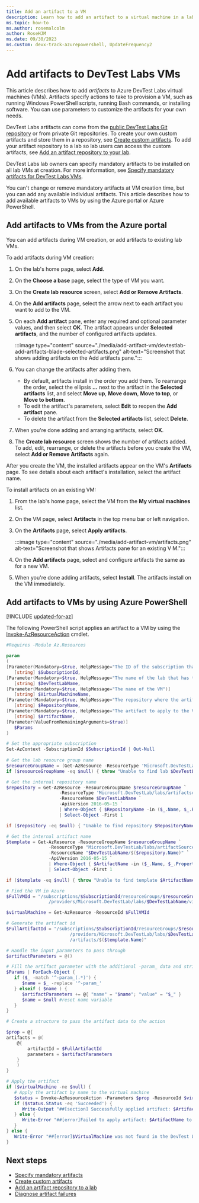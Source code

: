 ```yaml
---
title: Add an artifact to a VM
description: Learn how to add an artifact to a virtual machine in a lab in Azure DevTest Labs.
ms.topic: how-to
ms.author: rosemalcolm
author: RoseHJM
ms.date: 09/30/2023
ms.custom: devx-track-azurepowershell, UpdateFrequency2
---
```


# Add artifacts to DevTest Labs VMs

This article describes how to add *artifacts* to Azure DevTest Labs virtual machines (VMs). Artifacts specify actions to take to provision a VM, such as running Windows PowerShell scripts, running Bash commands, or installing software. You can use parameters to customize the artifacts for your own needs.

DevTest Labs artifacts can come from the [public DevTest Labs Git repository](https://github.com/Azure/azure-devtestlab/tree/master/Artifacts) or from private Git repositories. To create your own custom artifacts and store them in a repository, see [Create custom artifacts](devtest-lab-artifact-author.md). To add your artifact repository to a lab so lab users can access the custom artifacts, see [Add an artifact repository to your lab](add-artifact-repository.md).

DevTest Labs lab owners can specify mandatory artifacts to be installed on all lab VMs at creation. For more information, see [Specify mandatory artifacts for DevTest Labs VMs](devtest-lab-mandatory-artifacts.md).

You can't change or remove mandatory artifacts at VM creation time, but you can add any available individual artifacts. This article describes how to add available artifacts to VMs by using the Azure portal or Azure PowerShell.

## Add artifacts to VMs from the Azure portal

You can add artifacts during VM creation, or add artifacts to existing lab VMs.

To add artifacts during VM creation:

1. On the lab's home page, select **Add**.
1. On the **Choose a base** page, select the type of VM you want.
1. On the **Create lab resource** screen, select **Add or Remove Artifacts**.
1. On the **Add artifacts** page, select the arrow next to each artifact you want to add to the VM.
1. On each **Add artifact** pane, enter any required and optional parameter values, and then select **OK**. The artifact appears under **Selected artifacts**, and the number of configured artifacts updates.

   :::image type="content" source="./media/add-artifact-vm/devtestlab-add-artifacts-blade-selected-artifacts.png" alt-text="Screenshot that shows adding artifacts on the Add artifacts pane.":::

1. You can change the artifacts after adding them.

   - By default, artifacts install in the order you add them. To rearrange the order, select the ellipsis **...** next to the artifact in the **Selected artifacts** list, and select **Move up**, **Move down**, **Move to top**, or **Move to bottom**.
   - To edit the artifact's parameters, select **Edit** to reopen the **Add artifact** pane.
   - To delete the artifact from the **Selected artifacts** list, select **Delete**.

1. When you're done adding and arranging artifacts, select **OK**.
1. The **Create lab resource** screen shows the number of artifacts added. To add, edit, rearrange, or delete the artifacts before you create the VM, select **Add or Remove Artifacts** again.

After you create the VM, the installed artifacts appear on the VM's **Artifacts** page. To see details about each artifact's installation, select the artifact name.

To install artifacts on an existing VM:

1. From the lab's home page, select the VM from the **My virtual machines** list.
1. On the VM page, select **Artifacts** in the top menu bar or left navigation.
1. On the **Artifacts** page, select **Apply artifacts**.

   :::image type="content" source="./media/add-artifact-vm/artifacts.png" alt-text="Screenshot that shows Artifacts pane for an existing V M.":::

1. On the **Add artifacts** page, select and configure artifacts the same as for a new VM.
1. When you're done adding artifacts, select **Install**. The artifacts install on the VM immediately.

## Add artifacts to VMs by using Azure PowerShell

[!INCLUDE [updated-for-az](~/reusable-content/ce-skilling/azure/includes/updated-for-az.md)]

The following PowerShell script applies an artifact to a VM by using the [Invoke-AzResourceAction](/powershell/module/az.resources/invoke-azresourceaction) cmdlet.

```powershell
#Requires -Module Az.Resources

param
(
[Parameter(Mandatory=$true, HelpMessage="The ID of the subscription that contains the lab")]
   [string] $SubscriptionId,
[Parameter(Mandatory=$true, HelpMessage="The name of the lab that has the VM")]
   [string] $DevTestLabName,
[Parameter(Mandatory=$true, HelpMessage="The name of the VM")]
   [string] $VirtualMachineName,
[Parameter(Mandatory=$true, HelpMessage="The repository where the artifact is stored")]
   [string] $RepositoryName,
[Parameter(Mandatory=$true, HelpMessage="The artifact to apply to the VM")]
   [string] $ArtifactName,
[Parameter(ValueFromRemainingArguments=$true)]
   $Params
)

# Set the appropriate subscription
Set-AzContext -SubscriptionId $SubscriptionId | Out-Null
 
# Get the lab resource group name
$resourceGroupName = (Get-AzResource -ResourceType 'Microsoft.DevTestLab/labs' | Where-Object { $_.Name -eq $DevTestLabName}).ResourceGroupName
if ($resourceGroupName -eq $null) { throw "Unable to find lab $DevTestLabName in subscription $SubscriptionId." }

# Get the internal repository name
$repository = Get-AzResource -ResourceGroupName $resourceGroupName `
                    -ResourceType 'Microsoft.DevTestLab/labs/artifactsources' `
                    -ResourceName $DevTestLabName `
                    -ApiVersion 2016-05-15 `
                    | Where-Object { $RepositoryName -in ($_.Name, $_.Properties.displayName) } `
                    | Select-Object -First 1

if ($repository -eq $null) { "Unable to find repository $RepositoryName in lab $DevTestLabName." }

# Get the internal artifact name
$template = Get-AzResource -ResourceGroupName $resourceGroupName `
                -ResourceType "Microsoft.DevTestLab/labs/artifactSources/artifacts" `
                -ResourceName "$DevTestLabName/$($repository.Name)" `
                -ApiVersion 2016-05-15 `
                | Where-Object { $ArtifactName -in ($_.Name, $_.Properties.title) } `
                | Select-Object -First 1

if ($template -eq $null) { throw "Unable to find template $ArtifactName in lab $DevTestLabName." }

# Find the VM in Azure
$FullVMId = "/subscriptions/$SubscriptionId/resourceGroups/$resourceGroupName`
                /providers/Microsoft.DevTestLab/labs/$DevTestLabName/virtualmachines/$virtualMachineName"

$virtualMachine = Get-AzResource -ResourceId $FullVMId

# Generate the artifact id
$FullArtifactId = "/subscriptions/$SubscriptionId/resourceGroups/$resourceGroupName`
                        /providers/Microsoft.DevTestLab/labs/$DevTestLabName/artifactSources/$($repository.Name)`
                        /artifacts/$($template.Name)"

# Handle the input parameters to pass through
$artifactParameters = @()

# Fill the artifact parameter with the additional -param_ data and strip off the -param_
$Params | ForEach-Object {
   if ($_ -match '^-param_(.*)') {
      $name = $_ -replace '^-param_'
   } elseif ( $name ) {
      $artifactParameters += @{ "name" = "$name"; "value" = "$_" }
      $name = $null #reset name variable
   }
}

# Create a structure to pass the artifact data to the action

$prop = @{
artifacts = @(
    @{
        artifactId = $FullArtifactId
        parameters = $artifactParameters
    }
    )
}

# Apply the artifact
if ($virtualMachine -ne $null) {
   # Apply the artifact by name to the virtual machine
   $status = Invoke-AzResourceAction -Parameters $prop -ResourceId $virtualMachine.ResourceId -Action "applyArtifacts" -ApiVersion 2016-05-15 -Force
   if ($status.Status -eq 'Succeeded') {
      Write-Output "##[section] Successfully applied artifact: $ArtifactName to $VirtualMachineName"
   } else {
      Write-Error "##[error]Failed to apply artifact: $ArtifactName to $VirtualMachineName"
   }
} else {
   Write-Error "##[error]$VirtualMachine was not found in the DevTest Lab, unable to apply the artifact"
}

```

## Next steps

- [Specify mandatory artifacts](devtest-lab-mandatory-artifacts.md)
- [Create custom artifacts](devtest-lab-artifact-author.md)
- [Add an artifact repository to a lab](devtest-lab-artifact-author.md)
- [Diagnose artifact failures](devtest-lab-troubleshoot-artifact-failure.md)
